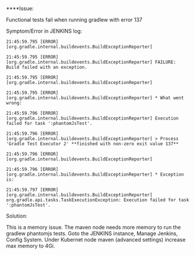 ****Issue: 

Functional tests fail when running gradlew with error 137

Symptom/Error in JENKINS log:
```
21:45:59.795 [ERROR] [org.gradle.internal.buildevents.BuildExceptionReporter] 

21:45:59.795 [ERROR] [org.gradle.internal.buildevents.BuildExceptionReporter] FAILURE: Build failed with an exception.

21:45:59.795 [ERROR] [org.gradle.internal.buildevents.BuildExceptionReporter] 

21:45:59.795 [ERROR] [org.gradle.internal.buildevents.BuildExceptionReporter] * What went wrong:

21:45:59.796 [ERROR] [org.gradle.internal.buildevents.BuildExceptionReporter] Execution failed for task ':phantomJsTest'.

21:45:59.796 [ERROR] [org.gradle.internal.buildevents.BuildExceptionReporter] > Process 'Gradle Test Executor 2' **finished with non-zero exit value 137**

21:45:59.796 [ERROR] [org.gradle.internal.buildevents.BuildExceptionReporter] 

21:45:59.796 [ERROR] [org.gradle.internal.buildevents.BuildExceptionReporter] * Exception is:

21:45:59.797 [ERROR] [org.gradle.internal.buildevents.BuildExceptionReporter] org.gradle.api.tasks.TaskExecutionException: Execution failed for task ':phantomJsTest'.
```

Solution:

This is a memory issue. The maven node needs more memory to run the gradlew phantomjs tests.
Goto the JENKINS instance, Manage Jenkins, Config System. Under Kubernet node maven (advanced settings) increase max memory to 4Gi.

